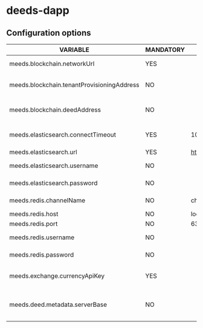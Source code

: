 # deeds-dapp

## Configuration options

| VARIABLE               | MANDATORY | DEFAULT VALUE | DESCRIPTION                                                                               |
|------------------------|-----------|---------------|-------------------------------------------------------------------------------------------|
| meeds.blockchain.networkUrl        | YES        |  | Blockchain HTTPs URL using infura or Alchemy by example |
| meeds.blockchain.tenantProvisioningAddress        | NO        |  | Blockchain Address of TenantProvisioningStrategy.sol contract deployed on Mainnet |
| meeds.blockchain.deedAddress        | NO        |  | Blockchain Address of Deed.sol contract deployed on Mainnet |
| meeds.elasticsearch.connectTimeout  | YES        | 10 | Elasticsearch Connection timeout in Seconds. Default = 10 seconds. |
| meeds.elasticsearch.url        | YES        | http://127.0.0.1:9200 | Elasticsearch API HTTP URL |
| meeds.elasticsearch.username | NO        |  | Elasticsearch API Basic authentication username   |
| meeds.elasticsearch.password | NO        |  | Elasticsearch API Basic authentication password   |
| meeds.redis.channelName | NO        | channel | Channel name used for triggering events |
| meeds.redis.host | NO        | localhost | Redis Host |
| meeds.redis.port | NO        | 6379 | Redis port |
| meeds.redis.username | NO        | | Redis username if authentication enabled |
| meeds.redis.password | NO        | | Redis password if authentication enabled |
| meeds.exchange.currencyApiKey | YES        | | API Key used to retrieve currency exchange rates from api.currencyapi.com |
| meeds.deed.metadata.serverBase | NO        | | Base URL for DEED images URL replacement in DEED Metadata. exemple: https://wom.meeds.io/dapp |
